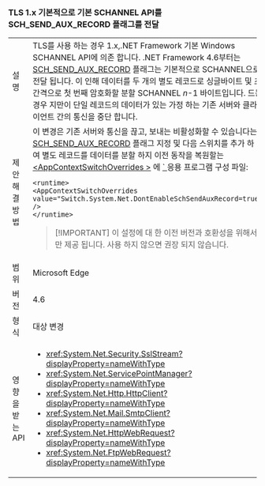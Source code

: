 ### <a name="tls-1x-by-default-passes-the-schsendauxrecord-flag-to-the-underlying-schannel-api"></a>TLS 1.x 기본적으로 기본 SCHANNEL API를 SCH_SEND_AUX_RECORD 플래그를 전달

|   |   |
|---|---|
|설명|TLS를 사용 하는 경우 1.x,.NET Framework 기본 Windows SCHANNEL API에 의존 합니다. .NET Framework 4.6부터는 [SCH_SEND_AUX_RECORD](https://msdn.microsoft.com/library/windows/desktop/aa379810.aspx) 플래그는 기본적으로 SCHANNEL으로 전달 됩니다. 이 인해 데이터를 두 개의 별도 레코드로 싱글바이트 및 초 간격으로 첫 번째 암호화할 분할 SCHANNEL <em>n</em>-1 바이트입니다. 드문 경우 지만이 단일 레코드의 데이터가 있는 가정 하는 기존 서버와 클라이언트 간의 통신을 중단 합니다.|
|제안 해결 방법|이 변경은 기존 서버와 통신을 끊고, 보내는 비활성화할 수 있습니다는 [SCH_SEND_AUX_RECORD](https://msdn.microsoft.com/library/windows/desktop/aa379810.aspx) 플래그 지정 및 다음 스위치를 추가 하 여 별도 레코드를 데이터를 분할 하지 이전 동작을 복원할는 [ \<AppContextSwitchOverrides >](~/docs/framework/configure-apps/file-schema/runtime/appcontextswitchoverrides-element.md) 에 [ ` ](~/docs/framework/configure-apps/file-schema/runtime/runtime-element.md) 응용 프로그램 구성 파일:<pre><code class="language-xml">&lt;runtime&gt;&#13;&#10;&lt;AppContextSwitchOverrides&#13;&#10;value=&quot;Switch.System.Net.DontEnableSchSendAuxRecord=true&quot; /&gt;&#13;&#10;&lt;/runtime&gt;&#13;&#10;</code></pre> <blockquote> [!IMPORTANT] 이 설정에 대 한 이전 버전과 호환성을 위해서만 제공 됩니다. 사용 하지 않으면 권장 되지 않습니다.</blockquote> |
|범위|Microsoft Edge|
|버전|4.6|
|형식|대상 변경|
|영향을 받는 API|<ul><li><xref:System.Net.Security.SslStream?displayProperty=nameWithType></li><li><xref:System.Net.ServicePointManager?displayProperty=nameWithType></li><li><xref:System.Net.Http.HttpClient?displayProperty=nameWithType></li><li><xref:System.Net.Mail.SmtpClient?displayProperty=nameWithType></li><li><xref:System.Net.HttpWebRequest?displayProperty=nameWithType></li><li><xref:System.Net.FtpWebRequest?displayProperty=nameWithType></li></ul>|

